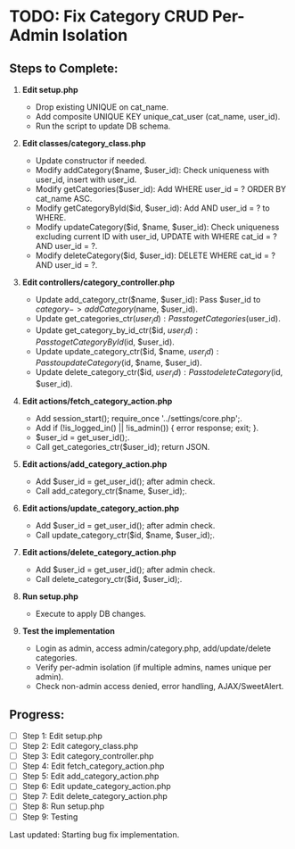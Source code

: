 # TODO: Fix Category CRUD Per-Admin Isolation

## Steps to Complete:

1. **Edit setup.php**  
   - Drop existing UNIQUE on cat_name.  
   - Add composite UNIQUE KEY unique_cat_user (cat_name, user_id).  
   - Run the script to update DB schema.

2. **Edit classes/category_class.php**  
   - Update constructor if needed.  
   - Modify addCategory($name, $user_id): Check uniqueness with user_id, insert with user_id.  
   - Modify getCategories($user_id): Add WHERE user_id = ? ORDER BY cat_name ASC.  
   - Modify getCategoryById($id, $user_id): Add AND user_id = ? to WHERE.  
   - Modify updateCategory($id, $name, $user_id): Check uniqueness excluding current ID with user_id, UPDATE with WHERE cat_id = ? AND user_id = ?.  
   - Modify deleteCategory($id, $user_id): DELETE WHERE cat_id = ? AND user_id = ?.

3. **Edit controllers/category_controller.php**  
   - Update add_category_ctr($name, $user_id): Pass $user_id to $category->addCategory($name, $user_id).  
   - Update get_categories_ctr($user_id): Pass to getCategories($user_id).  
   - Update get_category_by_id_ctr($id, $user_id): Pass to getCategoryById($id, $user_id).  
   - Update update_category_ctr($id, $name, $user_id): Pass to updateCategory($id, $name, $user_id).  
   - Update delete_category_ctr($id, $user_id): Pass to deleteCategory($id, $user_id).

4. **Edit actions/fetch_category_action.php**  
   - Add session_start(); require_once '../settings/core.php';.  
   - Add if (!is_logged_in() || !is_admin()) { error response; exit; }.  
   - $user_id = get_user_id();.  
   - Call get_categories_ctr($user_id); return JSON.

5. **Edit actions/add_category_action.php**  
   - Add $user_id = get_user_id(); after admin check.  
   - Call add_category_ctr($name, $user_id);.

6. **Edit actions/update_category_action.php**  
   - Add $user_id = get_user_id(); after admin check.  
   - Call update_category_ctr($id, $name, $user_id);.

7. **Edit actions/delete_category_action.php**  
   - Add $user_id = get_user_id(); after admin check.  
   - Call delete_category_ctr($id, $user_id);.

8. **Run setup.php**  
   - Execute to apply DB changes.

9. **Test the implementation**  
   - Login as admin, access admin/category.php, add/update/delete categories.  
   - Verify per-admin isolation (if multiple admins, names unique per admin).  
   - Check non-admin access denied, error handling, AJAX/SweetAlert.

## Progress:
- [ ] Step 1: Edit setup.php  
- [ ] Step 2: Edit category_class.php  
- [ ] Step 3: Edit category_controller.php  
- [ ] Step 4: Edit fetch_category_action.php  
- [ ] Step 5: Edit add_category_action.php  
- [ ] Step 6: Edit update_category_action.php  
- [ ] Step 7: Edit delete_category_action.php  
- [ ] Step 8: Run setup.php  
- [ ] Step 9: Testing  

Last updated: Starting bug fix implementation.
